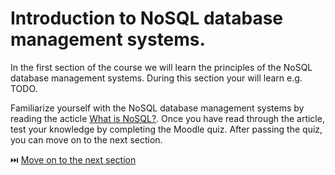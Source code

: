 # Introduction to NoSQL database management systems.

In the first section of the course we will learn the principles of the NoSQL database management systems. During this section your will learn e.g. TODO.

Familiarize yourself with the NoSQL database management systems by reading the acticle [What is NoSQL?](https://www.mongodb.com/resources/basics/databases/nosql-explained). Once you have read through the article, test your knowledge by completing the Moodle quiz. After passing the quiz, you can move on to the next section.

⏭️ [Move on to the next section](./2-mongo-introduction.md)
